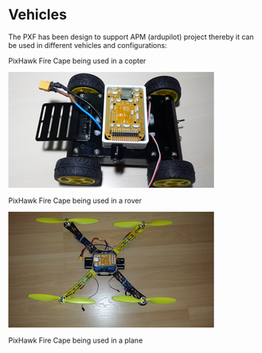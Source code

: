 # Vehicles

The PXF has been design to support APM (ardupilot) project thereby it can be used in different vehicles and configurations:

PixHawk Fire Cape being used in a copter

![rover](../img/rover.png)

PixHawk Fire Cape being used in a rover

![copter](../img/copter.png)

PixHawk Fire Cape being used in a plane
